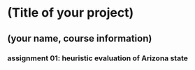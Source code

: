 # (Title of your project)
## (your name, course information)

### assignment 01: heuristic evaluation of Arizona state
